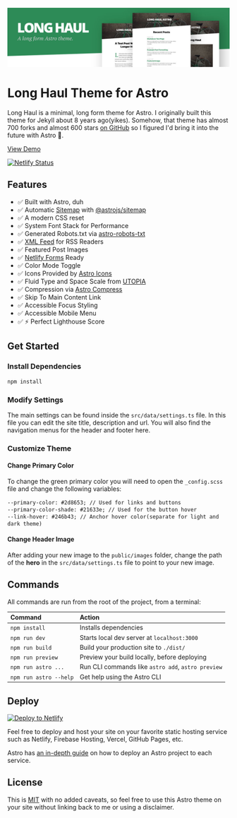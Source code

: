 ![preview Long Haul](/preview.jpg)

# Long Haul Theme for Astro

Long Haul is a minimal, long form theme for Astro. I originally built this theme for Jekyll about 8 years ago(yikes). Somehow, that theme has almost 700 forks and almost 600 stars [on GitHub](https://github.com/brianmaierjr/long-haul) so I figured I'd bring it into the future with Astro 🚀.

[View Demo](https://long-haul-astro.netlify.app/)

[![Netlify Status](https://api.netlify.com/api/v1/badges/1f6f43d4-fbc7-4877-bf95-0f48a30bd04d/deploy-status)](https://app.netlify.com/sites/long-haul-astro/deploys)

## Features

-   ✅ Built with Astro, duh
-   ✅ Automatic [Sitemap](/sitemap-index.xml) with [@astrojs/sitemap](https://docs.astro.build/en/guides/integrations-guide/sitemap/)
-   ✅ A modern CSS reset
-   ✅ System Font Stack for Performance
-   ✅ Generated Robots.txt via [astro-robots-txt](https://github.com/alextim/astro-lib/tree/main/packages/astro-robots-txt#readme)
-   ✅ [XML Feed](rss.xml) for RSS Readers
-   ✅ Featured Post Images
-   ✅ [Netlify Forms](https://docs.netlify.com/forms/setup/) Ready
-   ✅ Color Mode Toggle
-   ✅ Icons Provided by [Astro Icons](https://www.astroicon.dev/)
-   ✅ Fluid Type and Space Scale from [UTOPIA](https://utopia.fyi)
-   ✅ Compression via [Astro Compress](https://github.com/astro-community/astro-compress)
-   ✅ Skip To Main Content Link
-   ✅ Accessible Focus Styling
-   ✅ Accessible Mobile Menu
-   ✅ ⚡ Perfect Lighthouse Score

## Get Started

### Install Dependencies

```sh
npm install
```

### Modify Settings

The main settings can be found inside the `src/data/settings.ts` file. In this file you can edit the site title, description and url. You will also find the navigation menus for the header and footer here.

### Customize Theme

#### Change Primary Color

To change the green primary color you will need to open the `_config.scss` file and change the following variables:

```
--primary-color: #2d8653; // Used for links and buttons
--primary-color-shade: #21633e; // Used for the button hover
--link-hover: #246b43; // Anchor hover color(separate for light and dark theme)
```

#### Change Header Image

After adding your new image to the `public/images` folder, change the path of the **hero** in the `src/data/settings.ts` file to point to your new image.

## Commands

All commands are run from the root of the project, from a terminal:

| Command                | Action                                             |
| :--------------------- | :------------------------------------------------- |
| `npm install`          | Installs dependencies                              |
| `npm run dev`          | Starts local dev server at `localhost:3000`        |
| `npm run build`        | Build your production site to `./dist/`            |
| `npm run preview`      | Preview your build locally, before deploying       |
| `npm run astro ...`    | Run CLI commands like `astro add`, `astro preview` |
| `npm run astro --help` | Get help using the Astro CLI                       |

## Deploy

[![Deploy to Netlify](https://www.netlify.com/img/deploy/button.svg)](https://app.netlify.com/start/deploy?repository=https://github.com/brianmaierjr/long-haul-astro)

Feel free to deploy and host your site on your favorite static hosting service such as Netlify, Firebase Hosting, Vercel, GitHub Pages, etc.

Astro has [an in-depth guide](https://docs.astro.build/en/guides/deploy/) on how to deploy an Astro project to each service.

## License

This is [MIT](LICENSE) with no added caveats, so feel free to use this Astro theme on your site without linking back to me or using a disclaimer.
